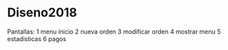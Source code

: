 # Diseno2018
Pantallas:
1 menu inicio
2 nueva orden
3 modificar orden
4 mostrar menu
5 estadisticas
6 pagos
